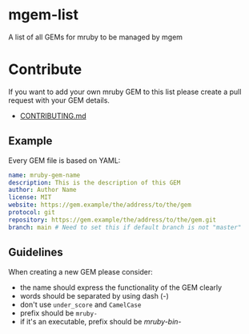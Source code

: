 # mgem-list

A list of all GEMs for mruby to be managed by mgem

# Contribute

If you want to add your own mruby GEM to this list please
create a pull request with your GEM details.

- [CONTRIBUTING.md](CONTRIBUTING.md)

## Example

Every GEM file is based on YAML:

```yaml
name: mruby-gem-name
description: This is the description of this GEM
author: Author Name
license: MIT
website: https://gem.example/the/address/to/the/gem
protocol: git
repository: https://gem.example/the/address/to/the/gem.git
branch: main # Need to set this if default branch is not "master"
```

## Guidelines

When creating a new GEM please consider:

- the name should express the functionality of the GEM clearly
- words should be separated by using dash (-)
- don't use `under_score` and `CamelCase`
- prefix should be `mruby-`
- if it's an executable, prefix should be _mruby-bin-_
